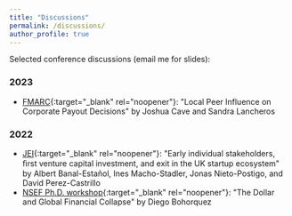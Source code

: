 ```yaml
---
title: "Discussions"
permalink: /discussions/
author_profile: true
---
```



Selected conference discussions (email me for slides):

### 2023
* [FMARC][fmarc23link]{:target="_blank" rel="noopener"}: "Local Peer Influence on Corporate Payout Decisions" by Joshua Cave and Sandra Lancheros 

### 2022
* [JEI][jei22link]{:target="_blank" rel="noopener"}: "Early individual stakeholders, ﬁrst venture capital investment, and exit in the UK startup ecosystem" by Albert Banal-Estañol, Ines Macho-Stadler, Jonas Nieto-Postigo, and David Perez-Castrillo
* [NSEF Ph.D. workshop][nsef22link]{:target="_blank" rel="noopener"}: "The Dollar and Global Financial Collapse" by Diego Bohorquez



[fmarc23link]: https://www.fmarc.eu/program-2023/
[jei22link]: https://editorialexpress.com/conference/JEI2022/program/JEI2022.html
[nsef22link]: https://csef.it/Event/the-1st-naples-school-of-economics-and-finance-phd-and-post-doctoral-workshop/